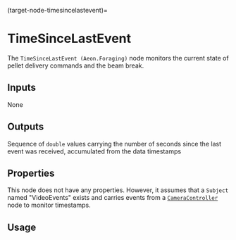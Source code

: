 (target-node-timesincelastevent)=
# TimeSinceLastEvent 
The `TimeSinceLastEvent (Aeon.Foraging)` node monitors the current state of pellet delivery commands and the beam break.
<!-- Workflow file is missing
:::workflow
![Aeon.Foraging.TimeSinceLastEventWorkflow](../../../workflows/timesincelastevent.bonsai)
:::
-->
## Inputs
None

## Outputs
Sequence of `double` values carrying the number of seconds since the last event was received, accumulated from the data timestamps

## Properties
This node does not have any properties. 
However, it assumes that a `Subject` named "VideoEvents" exists and carries events from a [`CameraController`](target-node-cameracontroller) node to monitor timestamps.

## Usage
<!-- To be completed -->